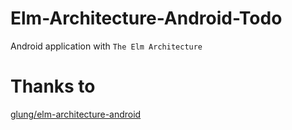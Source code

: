 # Elm-Architecture-Android-Todo
Android application with `The Elm Architecture`

# Thanks to
[glung/elm-architecture-android](https://github.com/glung/elm-architecture-android)
